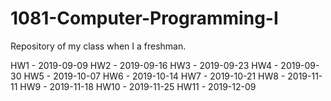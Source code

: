 # 1081-Computer-Programming-I
Repository of my class when I  a freshman.

HW1  - 2019-09-09
HW2  - 2019-09-16
HW3  - 2019-09-23
HW4  - 2019-09-30
HW5  - 2019-10-07
HW6  - 2019-10-14
HW7  - 2019-10-21
HW8  - 2019-11-11
HW9  - 2019-11-18
HW10 - 2019-11-25
HW11 - 2019-12-09
